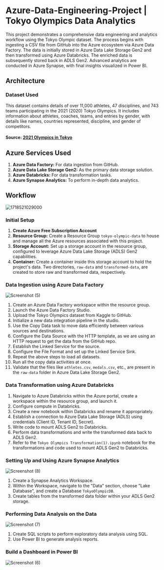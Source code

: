 # Azure-Data-Engineering-Project | Tokyo Olympics Data Analytics

This project demonstrates a comprehensive data engineering and analytics workflow using the Tokyo Olympic dataset. The process begins with ingesting a CSV file from GitHub into the Azure ecosystem via Azure Data Factory. The data is initially stored in Azure Data Lake Storage Gen2 and then transformed using Azure Databricks. The enriched data is subsequently stored back in ADLS Gen2. Advanced analytics are conducted in Azure Synapse, with final insights visualized in Power BI.

## Architecture

### Dataset Used
This dataset contains details of over 11,000 athletes, 47 disciplines, and 743 teams participating in the 2021 (2020) Tokyo Olympics. It includes information about athletes, coaches, teams, and entries by gender, with details like names, countries represented, discipline, and gender of competitors.

#### Source: [2021 Olympics in Tokyo](https://www.kaggle.com/datasets/arjunprasadsarkhel/2021-olympics-in-tokyo)

## Azure Services Used
1. **Azure Data Factory:** For data ingestion from GitHub.
2. **Azure Data Lake Storage Gen2:** As the primary data storage solution.
3. **Azure Databricks:** For data transformation tasks.
4. **Azure Synapse Analytics:** To perform in-depth data analytics.


## Workflow

![1718521029000](https://github.com/user-attachments/assets/edbbb8b2-aced-4049-95ae-1a57130aafd5)


### Initial Setup
1. **Create Azure Free Subscription Account**
2. **Resource Group:** Create a Resource Group `tokyo-olympic-data` to house and manage all the Azure resources associated with this project.
3. **Storage Account:** Set up a storage account in the resource group, configured to leverage Azure Data Lake Storage (ADLS) Gen2 capabilities.
4. **Container:** Create a container inside this storage account to hold the project's data. Two directories, `raw-data` and `transformed-data`, are created to store raw and transformed data, respectively.

### Data Ingestion using Azure Data Factory
![Screenshot (5)](https://github.com/user-attachments/assets/c214f6e4-df7a-419a-8485-633a9ccc6236)

1. Create an Azure Data Factory workspace within the resource group.
2. Launch the Azure Data Factory Studio.
3. Upload the Tokyo Olympics dataset from Kaggle to GitHub.
4. Initialize a new data integration pipeline in the studio.
5. Use the Copy Data task to move data efficiently between various sources and destinations.
6. Configure the Data Source with the HTTP template, as we are using an HTTP request to get the data from the GitHub repo.
7. Establish the Linked Service for the source.
8. Configure the File Format and set up the Linked Service Sink.
9. Repeat the above steps to load all datasets.
10. Run all the copy data activities at once.
11. Validate that the files like `athletes.csv`, `medals.csv`, etc., are present in the `raw-data` folder in Azure Data Lake Storage Gen2.

### Data Transformation using Azure Databricks
1. Navigate to Azure Databricks within the Azure portal, create a workspace within the resource group, and launch it.
2. Configure compute in Databricks.
3. Create a new notebook within Databricks and rename it appropriately.
4. Establish a connection to Azure Data Lake Storage (ADLS) using credentials (Client ID, Tenant ID, Secret).
5. Write code to mount ADLS Gen2 to Databricks.
6. Perform data transformations and write the transformed data back to ADLS Gen2.
7. Refer to the `Tokyo Olympics Transformation(1).ipynb` notebook for the transformations and code used to mount ADLS Gen2 to Databricks.

### Setting Up and Using Azure Synapse Analytics
![Screenshot (8)](https://github.com/user-attachments/assets/e1d170e5-d363-41a4-80d9-9c9d1e9982b4)

1. Create a Synapse Analytics Workspace.
2. Within the Workspace, navigate to the "Data" section, choose "Lake Database", and create a Database `TokyoOlympicDB`.
3. Create tables from the transformed data folder within your ADLS Gen2 storage.

### Performing Data Analysis on the Data
![Screenshot (7)](https://github.com/user-attachments/assets/ea8c91a2-e34d-45c4-b3cb-6c1b3a5fc9f4)

1. Create SQL scripts to perform exploratory data analysis using SQL.
2. Use Power BI to generate analysis reports.

### Build a Dashboard in Power BI
![Screenshot (6)](https://github.com/user-attachments/assets/1c2e520c-d06b-4f96-8c91-d7f88e23603f)

